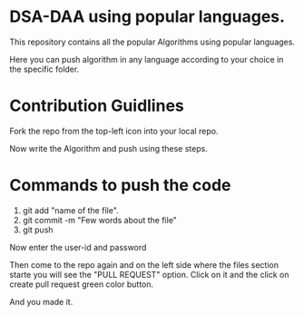 # DSA-DAA using popular languages.
This repository contains all the popular Algorithms using popular languages.

Here you can push algorithm in any language according to your choice in the specific folder.
# Contribution Guidlines

Fork the repo from the top-left icon into your local repo.

Now write the Algorithm and push using these steps.

# Commands to push the code

1. git add "name of the file". 
2. git commit -m "Few words about the file"
3. git push

Now enter the user-id and password

Then come to the repo again and on the left side where the files section starte you will see the "PULL REQUEST" option. 
Click on it and the click on create pull request green color button.

And you made it.


